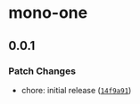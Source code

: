 # mono-one

## 0.0.1

### Patch Changes

- chore: initial release ([`14f9a91`](https://github.com/jsrepojs/example-monorepo/commit/14f9a915fc62289a441f45297218db7eee8d7ada))
